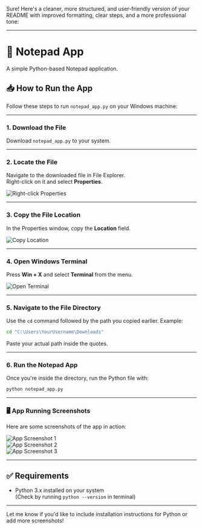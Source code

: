 Sure! Here's a cleaner, more structured, and user-friendly version of your README with improved formatting, clear steps, and a more professional tone:

---

# 📝 Notepad App

A simple Python-based Notepad application.

## 📥 How to Run the App

Follow these steps to run `notepad_app.py` on your Windows machine:

---

### 1. **Download the File**

Download `notepad_app.py` to your system.

---

### 2. **Locate the File**

Navigate to the downloaded file in File Explorer.  
Right-click on it and select **Properties**.

![Right-click Properties](https://github.com/user-attachments/assets/119c9224-34e9-4ac6-9cf1-cfb834f4dfda)

---

### 3. **Copy the File Location**

In the Properties window, copy the **Location** field.

![Copy Location](https://github.com/user-attachments/assets/b7954fb8-2456-46e0-a65b-d561d48c5947)

---

### 4. **Open Windows Terminal**

Press **Win + X** and select **Terminal** from the menu.

![Open Terminal](https://github.com/user-attachments/assets/33b1b5c6-6046-488d-a5de-68b935ef4bec)

---

### 5. **Navigate to the File Directory**

Use the `cd` command followed by the path you copied earlier. Example:

```bash
cd "C:\Users\YourUsername\Downloads"
```

Paste your actual path inside the quotes.

---

### 6. **Run the Notepad App**

Once you're inside the directory, run the Python file with:

```bash
python notepad_app.py
```

---

### 🖥️ App Running Screenshots

Here are some screenshots of the app in action:

![App Screenshot 1](https://github.com/user-attachments/assets/eeae5408-6a71-4bda-b8bf-d9717c0bb9bf)  
![App Screenshot 2](https://github.com/user-attachments/assets/9d55d406-4ff3-46fa-b3f7-279fe046e0ca)  
![App Screenshot 3](https://github.com/user-attachments/assets/2f9658ca-0cb2-47d2-b2c6-2923b97450a8)

---

## ✅ Requirements

- Python 3.x installed on your system  
  (Check by running `python --version` in terminal)

---

Let me know if you'd like to include installation instructions for Python or add more screenshots!
